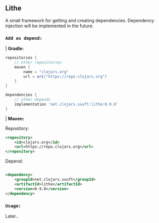 Lithe
---
A small framework for getting and creating dependencies. Dependency injection will be implemented in the future.

### `Add as depend:`

| **Gradle:**

```groovy
repositories {
    // other repositories
    maven {
        name = "clojars.org"
        url = uri("https://repo.clojars.org")
    }
}

dependencies {
    // other depends
    implementation 'net.clojars.suuft:lithe:0.9.0'
}
```

| **Maven:**

Repository:

```xml
<repository>
    <id>clojars.org</id>
    <url>https://repo.clojars.org</url>
</repository>
```

Depend:

```xml

<dependency>
    <groupId>net.clojars.suuft</groupId>
    <artifactId>lithe</artifactId>
    <version>0.9.0</version>
</dependency>
```
### `Usage:`
Later..